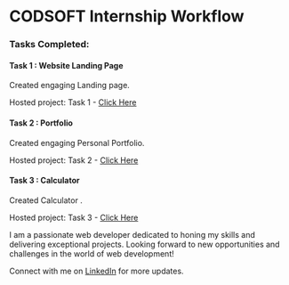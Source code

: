 <h1>CODSOFT Internship Workflow</h1>


<h3>Tasks Completed:</h3>
<h4>Task 1 : Website Landing Page</h4>
<p>Created engaging Landing page.</p>
<p>Hosted project: Task 1 - <a href="https://sanketcr021.github.io/Gym-Website/">Click Here</a></p>

<h4>Task 2 : Portfolio</h4>
<p>Created engaging Personal Portfolio.</p>
<p>Hosted project: Task 2 - <a href="#">Click Here</a></p>

<h4>Task 3 : Calculator</h4>
<p>Created Calculator .</p>
<p>Hosted project: Task 3 - <a href="https://sanketcr021.github.io/Calci/">Click Here</a></p>

I am a passionate web developer dedicated to honing my skills and delivering exceptional projects. Looking forward to new opportunities and challenges in the world of web development!

Connect with me on <a href="https://www.linkedin.com/in/sanket-gaurkhede-1208711ba/">LinkedIn</a> for more updates.
